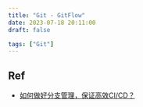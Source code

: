```yaml
---
title: "Git - GitFlow"
date: 2023-07-18 20:11:00
draft: false

tags: ["Git"]
---
```


## Ref
- [如何做好分支管理，保证高效CI/CD？](https://zhuanlan.zhihu.com/p/556418580)